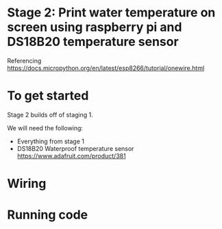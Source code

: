 # Stage 2: Print water temperature on screen using raspberry pi and DS18B20 temperature sensor

Referencing https://docs.micropython.org/en/latest/esp8266/tutorial/onewire.html

# To get started
Stage 2 builds off of staging 1.

We will need the following:
- Everything from stage 1
- DS18B20 Waterproof temperature sensor
https://www.adafruit.com/product/381

# Wiring



# Running code


